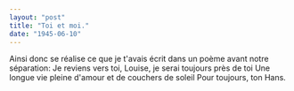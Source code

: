 ```yaml
---
layout: "post"
title: "Toi et moi."
date: "1945-06-10"
---
```


Ainsi donc se réalise ce que je t'avais écrit dans un poème avant notre séparation:
Je reviens vers toi,
Louise, je serai toujours près de toi
Une longue vie pleine d'amour et de couchers de soleil
Pour toujours, ton Hans.


<div class="histoire"></div>

<div class="commentaire"></div>